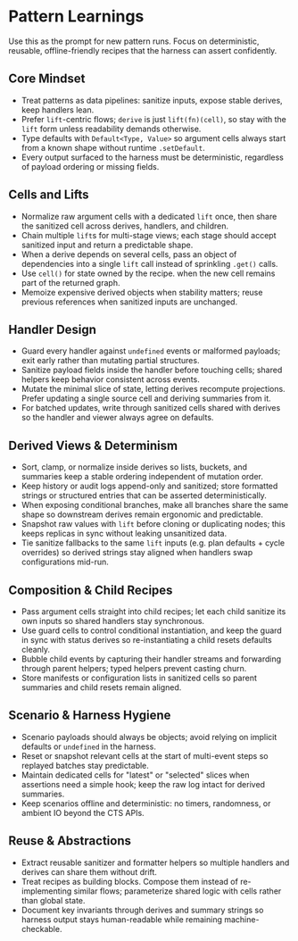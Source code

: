 # Pattern Learnings

Use this as the prompt for new pattern runs. Focus on deterministic, reusable,
offline-friendly recipes that the harness can assert confidently.

## Core Mindset

- Treat patterns as data pipelines: sanitize inputs, expose stable derives, keep
  handlers lean.
- Prefer `lift`-centric flows; `derive` is just `lift(fn)(cell)`, so stay with
  the `lift` form unless readability demands otherwise.
- Type defaults with `Default<Type, Value>` so argument cells always start from
  a known shape without runtime `.setDefault`.
- Every output surfaced to the harness must be deterministic, regardless of
  payload ordering or missing fields.

## Cells and Lifts

- Normalize raw argument cells with a dedicated `lift` once, then share the
  sanitized cell across derives, handlers, and children.
- Chain multiple `lift`s for multi-stage views; each stage should accept
  sanitized input and return a predictable shape.
- When a derive depends on several cells, pass an object of dependencies into a
  single `lift` call instead of sprinkling `.get()` calls.
- Use `cell()` for state owned by the recipe. when the new cell remains part of
  the returned graph.
- Memoize expensive derived objects when stability matters; reuse previous
  references when sanitized inputs are unchanged.

## Handler Design

- Guard every handler against `undefined` events or malformed payloads; exit
  early rather than mutating partial structures.
- Sanitize payload fields inside the handler before touching cells; shared
  helpers keep behavior consistent across events.
- Mutate the minimal slice of state, letting derives recompute projections.
  Prefer updating a single source cell and deriving summaries from it.
- For batched updates, write through sanitized cells shared with derives so the
  handler and viewer always agree on defaults.

## Derived Views & Determinism

- Sort, clamp, or normalize inside derives so lists, buckets, and summaries keep
  a stable ordering independent of mutation order.
- Keep history or audit logs append-only and sanitized; store formatted strings
  or structured entries that can be asserted deterministically.
- When exposing conditional branches, make all branches share the same shape so
  downstream derives remain ergonomic and predictable.
- Snapshot raw values with `lift` before cloning or duplicating nodes; this
  keeps replicas in sync without leaking unsanitized data.
- Tie sanitize fallbacks to the same `lift` inputs (e.g. plan defaults + cycle
  overrides) so derived strings stay aligned when handlers swap configurations
  mid-run.

## Composition & Child Recipes

- Pass argument cells straight into child recipes; let each child sanitize its
  own inputs so shared handlers stay synchronous.
- Use guard cells to control conditional instantiation, and keep the guard in
  sync with status derives so re-instantiating a child resets defaults cleanly.
- Bubble child events by capturing their handler streams and forwarding through
  parent helpers; typed helpers prevent casting churn.
- Store manifests or configuration lists in sanitized cells so parent summaries
  and child resets remain aligned.

## Scenario & Harness Hygiene

- Scenario payloads should always be objects; avoid relying on implicit defaults
  or `undefined` in the harness.
- Reset or snapshot relevant cells at the start of multi-event steps so replayed
  batches stay predictable.
- Maintain dedicated cells for "latest" or "selected" slices when assertions
  need a simple hook; keep the raw log intact for derived summaries.
- Keep scenarios offline and deterministic: no timers, randomness, or ambient IO
  beyond the CTS APIs.

## Reuse & Abstractions

- Extract reusable sanitizer and formatter helpers so multiple handlers and
  derives can share them without drift.
- Treat recipes as building blocks. Compose them instead of re-implementing
  similar flows; parameterize shared logic with cells rather than global state.
- Document key invariants through derives and summary strings so harness output
  stays human-readable while remaining machine-checkable.

